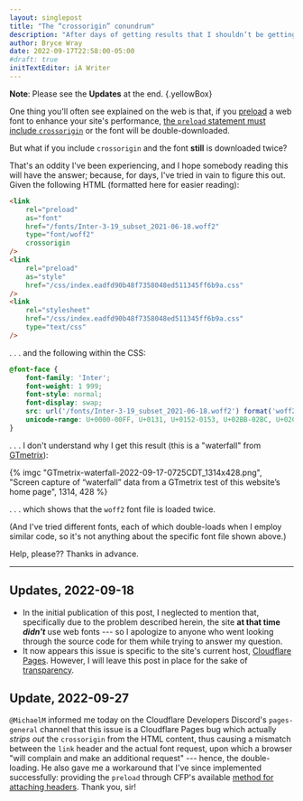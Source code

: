 ```yaml
---
layout: singlepost
title: "The “crossorigin” conundrum"
description: "After days of getting results that I shouldn’t be getting, I’m sending up an SOS to anyone who can set me straight."
author: Bryce Wray
date: 2022-09-17T22:58:00-05:00
#draft: true
initTextEditor: iA Writer
---
```


**Note**: Please see the **Updates** at the end.
{.yellowBox}

One thing you'll often see explained on the web is that, if you [preload](https://developer.mozilla.org/en-US/docs/Web/HTML/Link_types/preload) a web font to enhance your site's performance, [the `preload` statement must include `crossorigin`](https://developer.mozilla.org/en-US/docs/Web/HTML/Link_types/preload#cors-enabled_fetches) or the font will be double-downloaded.

But what if you include `crossorigin` and the font **still** is downloaded twice?

That's an oddity I've been experiencing, and I hope somebody reading this will have the answer; because, for days, I've tried in vain to figure this out. Given the following HTML (formatted here for easier reading):

```html
<link
	rel="preload"
	as="font"
	href="/fonts/Inter-3-19_subset_2021-06-18.woff2"
	type="font/woff2"
	crossorigin
/>
<link
	rel="preload"
	as="style"
	href="/css/index.eadfd90b48f7358048ed511345ff6b9a.css"
/>
<link
	rel="stylesheet"
	href="/css/index.eadfd90b48f7358048ed511345ff6b9a.css"
	type="text/css"
/>
```

. . . and the following within the CSS:

```css
@font-face {
	font-family: 'Inter';
	font-weight: 1 999;
	font-style: normal;
	font-display: swap;
	src: url('/fonts/Inter-3-19_subset_2021-06-18.woff2') format('woff2-variations'), url('/fonts/Inter-3-19_subset_2021-06-18.woff2') format('woff2');
	unicode-range: U+0000-00FF, U+0131, U+0152-0153, U+02BB-02BC, U+02C6, U+02DA, U+02DC, U+2000-206F, U+2074, U+20AC, U+2122, U+2191, U+2193, U+2212, U+2215, U+FEFF, U+FFFD;
}
```

. . . I don't understand why I get this result (this is a "waterfall" from [GTmetrix](https://gtmetrix.com)):

{% imgc "GTmetrix-waterfall-2022-09-17-0725CDT_1314x428.png", "Screen capture of “waterfall” data from a GTmetrix test of this website’s home page", 1314, 428 %}

. . . which shows that the `woff2` font file is loaded twice.

(And I've tried different fonts, each of which double-loads when I employ similar code, so it's not anything about the specific font file shown above.)

Help, please?? Thanks in advance.

----

## Updates, 2022-09-18

- In the initial publication of this post, I neglected to mention that, specifically due to the problem described herein, the site **at that time *didn't*** use web fonts --- so I apologize to anyone who went looking through the source code for them while trying to answer my question.
- It now appears this issue is specific to the site's current host, [Cloudflare Pages](https://pages.cloudflare.com). However, I will leave this post in place for the sake of [transparency](/posts/2019/10/otoh/).

## Update, 2022-09-27

`@MichaelM` informed me today on the Cloudflare Developers Discord's `pages-general` channel that this issue is a Cloudflare Pages bug which actually *strips out* the `crossorigin` from the HTML content, thus causing a mismatch between the `link` header and the actual font request, upon which a browser "will complain and make an additional request" --- hence, the double-loading. He also gave me a workaround that I've since implemented successfully: providing the `preload` through CFP's available [method for attaching headers](https://developers.cloudflare.com/pages/platform/headers/). Thank you, sir!
